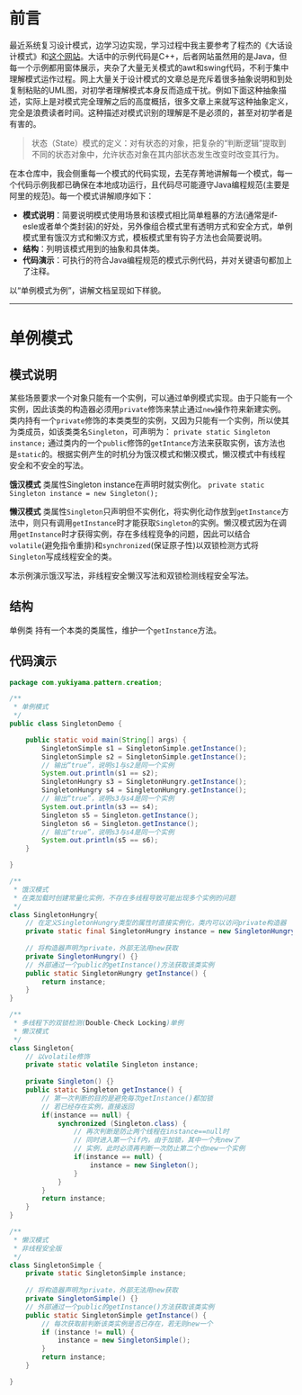 # 前言

最近系统复习设计模式，边学习边实现，学习过程中我主要参考了程杰的《大话设计模式》和[这个网站](http://c.biancheng.net/view/1317.html)。大话中的示例代码是C++，后者网站虽然用的是Java，但每一个示例都用窗体展示，夹杂了大量无关模式的awt和swing代码，不利于集中理解模式运作过程。网上大量关于设计模式的文章总是充斥着很多抽象说明和到处复制粘贴的UML图，对初学者理解模式本身反而造成干扰。例如下面这种抽象描述，实际上是对模式完全理解之后的高度概括，很多文章上来就写这种抽象定义，完全是浪费读者时间。这种描述对模式识别的理解是不是必须的，甚至对初学者是有害的。
> 状态（State）模式的定义：对有状态的对象，把复杂的“判断逻辑”提取到不同的状态对象中，允许状态对象在其内部状态发生改变时改变其行为。

在本仓库中，我会侧重每一个模式的代码实现，去芜存菁地讲解每一个模式，每一个代码示例我都已确保在本地成功运行，且代码尽可能遵守Java编程规范(主要是阿里的规范)。每一个模式讲解顺序如下：
- **模式说明**：简要说明模式使用场景和该模式相比简单粗暴的方法(通常是if-esle或者单个类封装)的好处，另外像组合模式里有透明方式和安全方式，单例模式里有饿汉方式和懒汉方式，模板模式里有钩子方法也会简要说明。
- **结构**：列明该模式用到的抽象和具体类。
- **代码演示**：可执行的符合Java编程规范的模式示例代码，并对关键语句都加上了注释。

以“单例模式为例”，讲解文档呈现如下样貌。

********
# 单例模式

## 模式说明
某些场景要求一个对象只能有一个实例，可以通过单例模式实现。由于只能有一个实例，因此该类的构造器必须用`private`修饰来禁止通过`new`操作符来新建实例。类内持有一个`private`修饰的本类类型的实例，又因为只能有一个实例，所以使其为类成员，如该类类名`Singleton`，可声明为：
`private static Singleton instance;`
通过类内的一个`public`修饰的`getIntance`方法来获取实例，该方法也是`static`的。根据实例产生的时机分为饿汉模式和懒汉模式，懒汉模式中有线程安全和不安全的写法。
​

**饿汉模式**
类属性Singleton instance在声明时就实例化。
`private static Singleton instance = new Singleton();`


**懒汉模式**
类属性`Singleton`只声明但不实例化，将实例化动作放到`getInstance`方法中，则只有调用`getInstance`时才能获取`Singleton`的实例。懒汉模式因为在调用`getInstance`时才获得实例，存在多线程竞争的问题，因此可以结合`volatile`(避免指令重排)和`synchronized`(保证原子性)以双锁检测方式将`Singleton`写成线程安全的类。
​

​本示例演示饿汉写法，非线程安全懒汉写法和双锁检测线程安全写法。
​

## 结构
​单例类
  持有一个本类的类属性，维护一个`getInstance`方法。
​

## 代码演示
```java
package com.yukiyama.pattern.creation;

/**
 * 单例模式
 */
public class SingletonDemo {

	public static void main(String[] args) {
		SingletonSimple s1 = SingletonSimple.getInstance();
		SingletonSimple s2 = SingletonSimple.getInstance();
		// 输出“true”，说明s1与s2是同一个实例
		System.out.println(s1 == s2);
		SingletonHungry s3 = SingletonHungry.getInstance();
		SingletonHungry s4 = SingletonHungry.getInstance();
		// 输出“true”，说明s3与s4是同一个实例
		System.out.println(s3 == s4);
		Singleton s5 = Singleton.getInstance();
		Singleton s6 = Singleton.getInstance();
		// 输出“true”，说明s3与s4是同一个实例
		System.out.println(s5 == s6);
	}

}

/**
 * 饿汉模式
 * 在类加载时创建常量化实例，不存在多线程导致可能出现多个实例的问题
 */
class SingletonHungry{
	// 在定义SingletonHungry类型的属性时直接实例化，类内可以访问private构造器
	private static final SingletonHungry instance = new SingletonHungry();
	
	// 将构造器声明为private，外部无法用new获取
	private SingletonHungry() {}
	// 外部通过一个public的getInstance()方法获取该类实例
	public static SingletonHungry getInstance() {
		return instance;
	}
}

/**
 * 多线程下的双锁检测(Double-Check Locking)单例
 * 懒汉模式
 */
class Singleton{
	// 以volatile修饰
	private static volatile Singleton instance;
	
	private Singleton() {}
	public static Singleton getInstance() {
		// 第一次判断的目的是避免每次getInstance()都加锁
		// 若已经存在实例，直接返回
		if(instance == null) {
			synchronized (Singleton.class) {
				// 再次判断是防止两个线程在instance==null时
				// 同时进入第一个if内，由于加锁，其中一个先new了
				// 实例，此时必须再判断一次防止第二个也new一个实例
				if(instance == null) {
					instance = new Singleton();
				}
			}
		}
		return instance;
	}
}

/**
 * 懒汉模式
 * 非线程安全版
 */
class SingletonSimple {
	private static SingletonSimple instance;
	
	// 将构造器声明为private，外部无法用new获取
	private SingletonSimple() {}
	// 外部通过一个public的getInstance()方法获取该类实例
	public static SingletonSimple getInstance() {
		// 每次获取前判断该类实例是否已存在，若无则new一个
		if (instance != null) {
			instance = new SingletonSimple();
		}
		return instance;
	}

}
```
